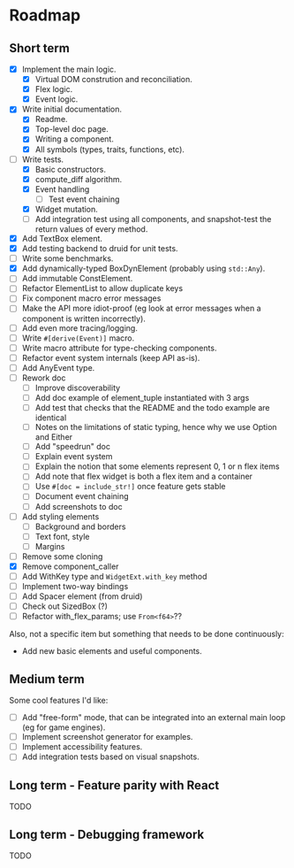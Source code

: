 # Roadmap

## Short term

- [X] Implement the main logic.
  - [X] Virtual DOM constrution and reconciliation.
  - [X] Flex logic.
  - [X] Event logic.
- [X] Write initial documentation.
  - [X] Readme.
  - [X] Top-level doc page.
  - [X] Writing a component.
  - [X] All symbols (types, traits, functions, etc).
- [ ] Write tests.
  - [X] Basic constructors.
  - [X] compute_diff algorithm.
  - [X] Event handling
    - [ ] Test event chaining
  - [X] Widget mutation.
  - [ ] Add integration test using all components, and snapshot-test the return values of every method.
- [X] Add TextBox element.
- [X] Add testing backend to druid for unit tests.
- [ ] Write some benchmarks.
- [X] Add dynamically-typed BoxDynElement (probably using `std::Any`).
- [ ] Add immutable ConstElement.
- [ ] Refactor ElementList to allow duplicate keys
- [ ] Fix component macro error messages
- [ ] Make the API more idiot-proof (eg look at error messages when a component is written incorrectly).
- [ ] Add even more tracing/logging.
- [ ] Write `#[derive(Event)]` macro.
- [ ] Write macro attribute for type-checking components.
- [ ] Refactor event system internals (keep API as-is).
- [ ] Add AnyEvent type.
- [ ] Rework doc
  - [ ] Improve discoverability
  - [ ] Add doc example of element_tuple instantiated with 3 args
  - [ ] Add test that checks that the README and the todo example are identical
  - [ ] Notes on the limitations of static typing, hence why we use Option and Either
  - [ ] Add "speedrun" doc
  - [ ] Explain event system
  - [ ] Explain the notion that some elements represent 0, 1 or n flex items
  - [ ] Add note that flex widget is both a flex item and a container
  - [ ] Use `#[doc = include_str!]` once feature gets stable
  - [ ] Document event chaining
  - [ ] Add screenshots to doc
- [ ] Add styling elements
  - [ ] Background and borders
  - [ ] Text font, style
  - [ ] Margins
- [ ] Remove some cloning
- [X] Remove component_caller
- [ ] Add WithKey type and `WidgetExt.with_key` method
- [ ] Implement two-way bindings
- [ ] Add Spacer element (from druid)
- [ ] Check out SizedBox (?)
- [ ] Refactor with_flex_params; use `From<f64>`??

Also, not a specific item but something that needs to be done continuously:

- Add new basic elements and useful components.

## Medium term

Some cool features I'd like:

- [ ] Add "free-form" mode, that can be integrated into an external main loop (eg for game engines).
- [ ] Implement screenshot generator for examples.
- [ ] Implement accessibility features.
- [ ] Add integration tests based on visual snapshots.

## Long term - Feature parity with React

TODO

## Long term - Debugging framework

TODO
